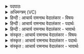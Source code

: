 <details><summary>पदपाठः</summary>

वि꣣भक्ता꣢। वि꣣। भक्ता꣢। अ꣡सि। चित्रभानो। चित्र। भानो। सि꣡न्धोः꣢꣯। ऊ꣣र्मौ꣢। उ꣣पाके꣢। आ। स꣣द्यः꣢। स꣣। द्यः꣢। दा꣣शु꣡षे꣢। क्ष꣣रसि। १४९८।
</details>

<details><summary>अधिमन्त्रम् (VC)</summary>

- अग्निः
- शुनःशेप आजीगर्तिः
- गायत्री
- षड्जः
</details>

<details><summary>हिन्दी : आचार्य रामनाथ वेदालंकार - विषयः</summary>

अगले मन्त्र में फिर जगदीश्वर और आचार्य को कहा गया है।
</details>

<details><summary>हिन्दी : आचार्य रामनाथ वेदालंकार - पदार्थः</summary>

पदार्थान्वयभाषाः -  प्रथम—परमात्मा के पक्ष में। हे (चित्रभानो) अद्भुत तेजवाले अग्नि नामक परमात्मन् ! आप (विभक्ता असि) अपने तेज को अन्य सूर्य आदि पदार्थों में बाँटनेवाले हो। आप (सिन्धोः) समुद्र वा नदी की (उर्मौ) लहर में विद्यमान हो। आप (उपाके) सबके समीप (आ) विराजमान हो। आप (दाशुषे) आत्मसमर्पणकर्ता उपासक के लिए (सद्यः) शीघ्र ही (क्षरसि) आनन्द को चुआते हो ॥ द्वितीय—आचार्य के पक्ष में। हे (चित्रभानो) अद्भुत विद्या-प्रकाश से पूर्ण विद्वान् आचार्य ! आप (विभक्ता असि) अन्यों में विद्या को बांटनेवाले हो। (सिन्धोः उर्मौ उपाके) नदी के लहरोंवाले प्रवाह के निकट (आ) गुरुकुल आश्रम की स्थापना करके निवास करते हो और वहाँ (सद्यः) जल्दी-जल्दी (दाशुषे) आत्मसमर्पक शिष्य के लिए (क्षरसि) विद्या को बरसाते हो ॥२॥ यहाँ श्लेषालङ्कार है ॥२॥
</details>

<details><summary>हिन्दी : आचार्य रामनाथ वेदालंकार - भावार्थः</summary>

भावार्थभाषाः -  जैसे जगदीश्वर सब वस्तुएँ अपनी प्रजाओं में बाँटते हैं,वैसे ही गुरु लोग सब विद्याएँ अपने शिष्यों में बाँटें ॥२॥
</details>

<details><summary>संस्कृत : आचार्य रामनाथ वेदालंकार - विषयः</summary>

अथ पुनर्जगदीश्वरमाचार्यं च प्राह।
</details>

<details><summary>संस्कृत : आचार्य रामनाथ वेदालंकार - पदार्थः</summary>

पदार्थान्वयभाषाः -  प्रथमः—परमात्मपरः। हे (चित्रभानो) अद्भुततेजस्क अग्ने परमात्मन् ! त्वम् (विभक्ता) असि स्वकीयस्य तेजसः अन्येषु सूर्यादिपदार्थेषु विभाजयिता असि। त्वम् (सिन्धोः) समुद्रस्य नद्याः वा (ऊर्मौ) तरङ्गे विद्यसे। (उपाके) सर्वेषां समीपे (आ) आगतोऽसि। [उपाके इति अन्तिकनाम। निघं० २।१६।] त्वम् (दाशुषे) आत्मसमर्पकाय उपासकाय (सद्यः) शीघ्रमेव (क्षरसि) आनन्दं स्रावयसि ॥ द्वितीयः—आचार्यपरः। हे (चित्रभानो२) अद्भुतविद्याप्रकाशमय विद्वन् आचार्य ! त्वम् (विभक्ता असि) विद्यायाः अन्येषु विभाजयिता विद्यसे। (सिन्धोः ऊर्मौ उपाके) नद्याः ऊर्मिमयस्य प्रवाहस्य निकटे (आ) गुरुकुलाश्रमं संस्थाप्य आतिष्ठसि। तत्र च (सद्यः) शीघ्रम् (दाशुषे२) आत्मसमर्पकाय शिष्याय (क्षरसि) विद्यां वर्षसि ॥२॥४ अत्र श्लेषालङ्कारः ॥२॥
</details>

<details><summary>संस्कृत : आचार्य रामनाथ वेदालंकार - भावार्थः</summary>

भावार्थभाषाः -  यथा जगदीश्वरः सर्वं वस्तुजातं स्वप्रजासु विभजति तथैव गुरवः सर्वा विद्याः शिष्येषु विभजेरन् ॥२॥
</details>